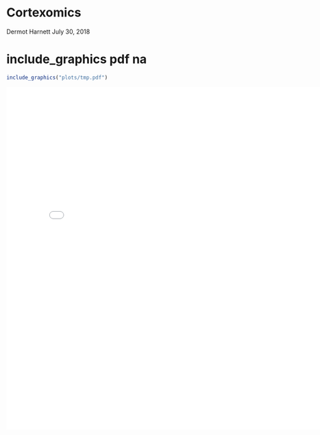Cortexomics
================
Dermot Harnett
July 30, 2018

# include\_graphics pdf na

``` r
include_graphics("plots/tmp.pdf")
```

<embed src="plots/tmp.pdf" title="caption" alt="caption" width="800px" height="800px" type="application/pdf" />
